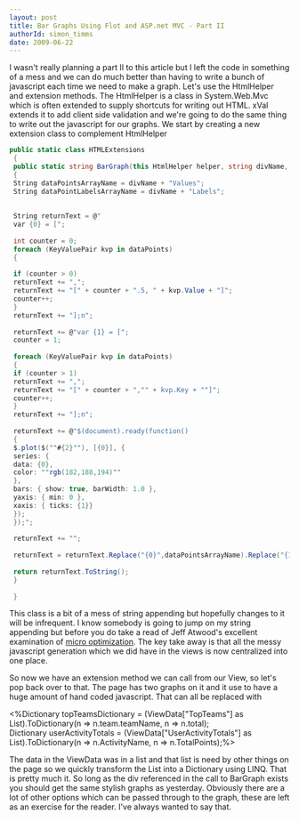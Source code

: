 ```yaml
---
layout: post
title: Bar Graphs Using Flot and ASP.net MVC - Part II
authorId: simon_timms
date: 2009-06-22
---
```


I wasn't really planning a part II to this article but I left the code in something of a mess and we can do much better than having to write a bunch of javascript each time we need to make a graph. Let's use the HtmlHelper and extension methods. The HtmlHelper is a class in System.Web.Mvc which is often extended to supply shortcuts for writing out HTML. xVal extends it to add client side validation and we're going to do the same thing to write out the javascript for our graphs. We start by creating a new extension class to complement HtmlHelper

```csharp
public static class HTMLExtensions  
 {  
 public static string BarGraph(this HtmlHelper helper, string divName, IDictionary dataPoints)  
 {  
 String dataPointsArrayName = divName + "Values";  
 String dataPointLabelsArrayName = divName + "Labels";  
  
  
 String returnText = @"  
 var {0} = [";   
  
 int counter = 0;  
 foreach (KeyValuePair kvp in dataPoints)  
 {  
  
 if (counter > 0)  
 returnText += ",";  
 returnText += "[" + counter + ".5, " + kvp.Value + "]";  
 counter++;  
 }  
 returnText += "];n";  
  
 returnText += @"var {1} = [";   
 counter = 1;  
  
 foreach (KeyValuePair kvp in dataPoints)  
 {  
 if (counter > 1)  
 returnText += ",";  
 returnText += "[" + counter + ","" + kvp.Key + ""]";  
 counter++;  
 }  
 returnText += "];n";  
  
 returnText += @"$(document).ready(function()   
 {  
 $.plot($(""#{2}""), [{0}], {   
 series: {  
 data: {0},   
 color: ""rgb(182,188,194)""   
 },   
 bars: { show: true, barWidth: 1.0 },   
 yaxis: { min: 0 },  
 xaxis: { ticks: {1}}   
 });  
 });";  
  
 returnText += "";  
  
 returnText = returnText.Replace("{0}",dataPointsArrayName).Replace("{1}", dataPointLabelsArrayName).Replace("{2}", divName);  
  
 return returnText.ToString();  
 }  
  
 }
 ```

This class is a bit of a mess of string appending but hopefully changes to it will be infrequent. I know somebody is going to jump on my string appending but before you do take a read of Jeff Atwood's excellent examination of [micro optimization](http://www.codinghorror.com/blog/archives/001218.html). The key take away is that all the messy javascript generation which we did have in the views is now centralized into one place.

So now we have an extension method we can call from our View, so let's pop back over to that. The page has two graphs on it and it use to have a huge amount of hand coded javascript. That can all be replaced with

  
<%Dictionary topTeamsDictionary = (ViewData["TopTeams"] as List).ToDictionary(n => n.team.teamName, n => n.total);  
Dictionary userActivityTotals = (ViewData["UserActivityTotals"] as List).ToDictionary(n => n.ActivityName, n => n.TotalPoints);%>

The data in the ViewData was in a list and that list is need by other things on the page so we quickly transform the List into a Dictionary using LINQ. That is pretty much it. So long as the div referenced in the call to BarGraph exists you should get the same stylish graphs as yesterday. Obviously there are a lot of other options which can be passed through to the graph, these are left as an exercise for the reader. I've always wanted to say that.



